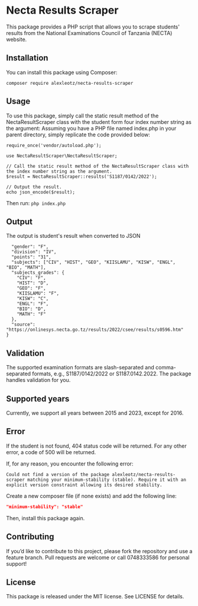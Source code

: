 # Necta Results Scraper

This package provides a PHP script that allows you to scrape students' results from the National Examinations Council of Tanzania (NECTA) website.

## Installation

You can install this package using Composer:

`composer require alexleotz/necta-results-scraper`

## Usage

To use this package, simply call the static result method of the NectaResultScraper class with the student form four index number string as the argument:
Assuming you have a PHP file named index.php in your parent directory, simply replicate the code provided below:

```<?php
require_once('vendor/autoload.php');

use NectaResultScraper\NectaResultScraper;

// Call the static result method of the NectaResultScraper class with the index number string as the argument.
$result = NectaResultScraper::results('S1187/0142/2022');

// Output the result.
echo json_encode($result);
```

Then run:
```php index.php```

## Output

The output is student's result when converted to JSON

```{
  "gender": "F",
  "division": "IV",
  "points": "31",
  "subjects": ["CIV", "HIST", "GEO", "KIISLAMU", "KISW", "ENGL", "BIO", "MATH"],
  "subjects_grades": {
    "CIV": "F",
    "HIST": "D",
    "GEO": "F",
    "KIISLAMU": "F",
    "KISW": "C",
    "ENGL": "F",
    "BIO": "D",
    "MATH": "F"
  },
  "source": "https://onlinesys.necta.go.tz/results/2022/csee/results/s0596.htm"
}
```

## Validation

The supported examination formats are slash-separated and comma-separated formats, e.g., S1187/0142/2022 or S1187.0142.2022. The package handles validation for you.

## Supported years

Currently, we support all years between 2015 and 2023, except for 2016.

## Error

If the student is not found, 404 status code will be returned. For any other error, a code of 500 will be returned.

If, for any reason, you encounter the following error:
``` 
Could not find a version of the package alexleotz/necta-results-scraper matching your minimum-stability (stable). Require it with an explicit version constraint allowing its desired stability.
```

Create a new composer file (if none exists) and add the following line:
```json
"minimum-stability": "stable"
```
Then, install this package again.

## Contributing

If you’d like to contribute to this project, please fork the repository and use a feature branch. Pull requests are welcome or call 0748333586 for personal support!

## License

This package is released under the MIT license. See LICENSE for details.
